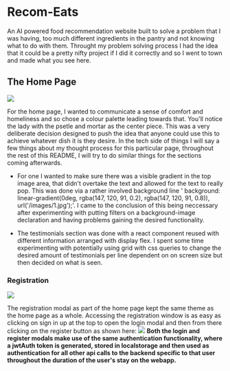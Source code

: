 # Recom-Eats #

An AI powered food recommendation website built to solve a problem that I was having, too much different ingredients in the pantry and not knowing what to do with them. Throught my problem solving process I had the idea that it could be a pretty nifty project if I did it correctly and so I went to town and made what you see here.


## The Home Page ##

![](https://github.com/Anthony-McDonald/recomeats/assets/89093671/1056017c-1152-4895-bb5e-325e2f54089c)

For the home page, I wanted to communicate a sense of comfort and homeliness and so chose a colour palette leading towards that. You'll notice the lady with the psetle and mortar as the center piece. This was a very deliberate decision designed to push the idea that anyone could use this to achieve whatever dish it is they desire. In the tech side of things I will say a few things about my thought process for this particular page, throughout the rest of this README, I will try to do similar things for the sections coming afterwards.

  - For one I wanted to make sure there was a visible gradient in the top image area, that didn't overtake the text and allowed for the text to really pop. This was done via a rather involved background line ' background: linear-gradient(0deg, rgba(147, 120,     91, 0.2), rgba(147, 120, 91, 0.8)), url('/images/1.jpg');'. I came to the conclusion of this being neccessary after experimenting with putting filters on a background-image declaration and having problems gaining the desired functionality.

  - The testimonials section was done with a react component reused with different information arranged with display flex. I spent some time experimenting with potentially using grid with css queries to change the desired amount of testimonials per line          dependent on on screen size but then decided on what is seen.

### Registration ###

![](https://github.com/Anthony-McDonald/recomeats/assets/89093671/d2f7338a-46ac-4d3b-8682-fd2e74200ac4)

The registration modal as part of the home page kept the same theme as the home page as a whole. Accessing the registration window is as easy as clicking on sign in up at the top to open the login modal and then from there clicking on the register button as shown here:
![](https://github.com/Anthony-McDonald/recomeats/assets/89093671/91cbcee1-cee8-4323-a88b-d168fbf60d97)
**Both the login and register modals make use of the same authentication functionality, where a jwtAuth token is generated, stored in localstorage and then used as authentication for all other api calls to the backend specific to that user throughout the duration of the user's stay on the webapp.**

